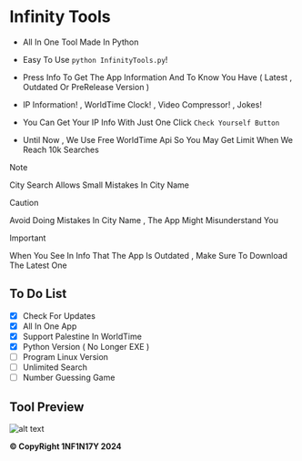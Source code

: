 # Infinity Tools

- All In One Tool Made In Python

- Easy To Use `python InfinityTools.py`!

- Press Info To Get The App Information And To Know You Have ( Latest , Outdated Or PreRelease Version )

- IP Information! , WorldTime Clock! , Video Compressor! , Jokes!

- You Can Get Your IP Info With Just One Click `Check Yourself Button`

- Until Now , We Use Free WorldTime Api So You May Get Limit When We Reach 10k Searches
> [!NOTE]
> City Search Allows Small Mistakes In City Name

> [!CAUTION]
> Avoid Doing Mistakes In City Name , The App Might Misunderstand You

> [!IMPORTANT]
> When You See In Info That The App Is Outdated , Make Sure To Download The Latest One

## To Do List

- [x] Check For Updates
- [x] All In One App
- [x] Support Palestine In WorldTime
- [x] Python Version ( No Longer EXE )
- [ ] Program Linux Version
- [ ] Unlimited Search
- [ ] Number Guessing Game

## Tool Preview

![alt text](https://github.com/Dark1NF1N17Y/WorldTimeGUI/blob/main/Preview.PNG?raw=true)

**&copy; CopyRight 1NF1N17Y 2024**

